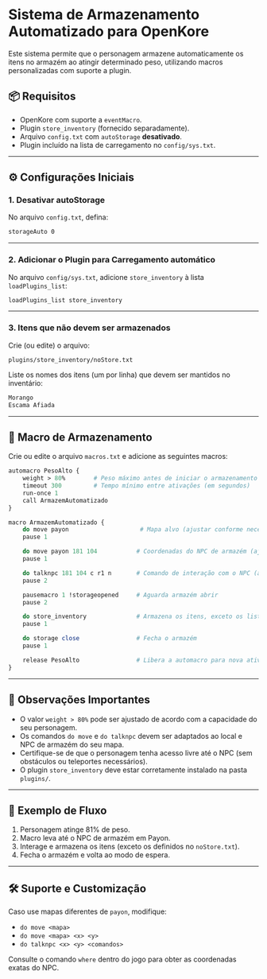 # Sistema de Armazenamento Automatizado para OpenKore

Este sistema permite que o personagem armazene automaticamente os itens no armazém ao atingir determinado peso, utilizando macros personalizadas com suporte a plugin.

## 📦 Requisitos

- OpenKore com suporte a `eventMacro`.
- Plugin `store_inventory` (fornecido separadamente).
- Arquivo `config.txt` com `autoStorage` **desativado**.
- Plugin incluído na lista de carregamento no `config/sys.txt`.

---

## ⚙️ Configurações Iniciais

### 1. Desativar autoStorage

No arquivo `config.txt`, defina:

```txt
storageAuto 0
```

---

### 2. Adicionar o Plugin para Carregamento automático

No arquivo `config/sys.txt`, adicione `store_inventory` à lista `loadPlugins_list`:

```txt
loadPlugins_list store_inventory
```

---

### 3. Itens que **não** devem ser armazenados

Crie (ou edite) o arquivo:

```
plugins/store_inventory/noStore.txt
```

Liste os nomes dos itens (um por linha) que devem ser mantidos no inventário:

```txt
Morango
Escama Afiada
```

---

## 🔁 Macro de Armazenamento

Crie ou edite o arquivo `macros.txt` e adicione as seguintes macros:

```perl
automacro PesoAlto {
    weight > 80%        # Peso máximo antes de iniciar o armazenamento (ajustável)
    timeout 300         # Tempo mínimo entre ativações (em segundos)
    run-once 1
    call ArmazemAutomatizado
}

macro ArmazemAutomatizado {
    do move payon                    # Mapa alvo (ajustar conforme necessário)
    pause 1

    do move payon 181 104           # Coordenadas do NPC de armazém (ajustar conforme o mapa)
    pause 1

    do talknpc 181 104 c r1 n       # Comando de interação com o NPC (ajustar conforme NPC)
    pause 2

    pausemacro 1 !storageopened     # Aguarda armazém abrir
    pause 2

    do store_inventory              # Armazena os itens, exceto os listados em noStore.txt
    pause 1

    do storage close                # Fecha o armazém
    pause 1

    release PesoAlto                # Libera a automacro para nova ativação
}
```

---

## 🧠 Observações Importantes

- O valor `weight > 80%` pode ser ajustado de acordo com a capacidade do seu personagem.
- Os comandos `do move` e `do talknpc` devem ser adaptados ao local e NPC de armazém do seu mapa.
- Certifique-se de que o personagem tenha acesso livre até o NPC (sem obstáculos ou teleportes necessários).
- O plugin `store_inventory` deve estar corretamente instalado na pasta `plugins/`.

---

## 🧪 Exemplo de Fluxo

1. Personagem atinge 81% de peso.
2. Macro leva até o NPC de armazém em Payon.
3. Interage e armazena os itens (exceto os definidos no `noStore.txt`).
4. Fecha o armazém e volta ao modo de espera.

---

## 🛠 Suporte e Customização

Caso use mapas diferentes de `payon`, modifique:

- `do move <mapa>`
- `do move <mapa> <x> <y>`
- `do talknpc <x> <y> <comandos>`

Consulte o comando `where` dentro do jogo para obter as coordenadas exatas do NPC.
